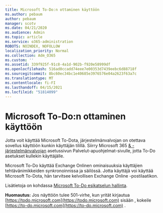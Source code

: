 ```yaml
---
title: Microsoft To-Do:n ottaminen käyttöön
ms.author: pebaum
author: pebaum
manager: scotv
ms.date: 04/21/2020
ms.audience: Admin
ms.topic: article
ms.service: o365-administration
ROBOTS: NOINDEX, NOFOLLOW
localization_priority: Normal
ms.collection: Adm_O365
ms.custom: ''
ms.assetid: 339f925f-91c8-4a1d-902b-f920e58999df
ms.openlocfilehash: 516ad0ccadd74eee7e00353d7439eebc6d88718f
ms.sourcegitcommit: 8bc60ec34bc1e40685e3976576e04a2623f63a7c
ms.translationtype: MT
ms.contentlocale: fi-FI
ms.lasthandoff: 04/15/2021
ms.locfileid: "51814099"
---
```

# <a name="how-to-enable-microsoft-to-do"></a>Microsoft To-Do:n ottaminen käyttöön

Jotta voit käyttää Microsoft To-Dota, järjestelmänvalvojan on otettava sovellus käyttöön kunkin käyttäjän tilillä. Siirry Microsoft 365 [ &amp; -järjestelmänvalvojan](https://portal.office.com/adminportal/home#/Settings/ServicesAndAddIns) asetussivun Palvelut-apuohjelmat-sivulle, jotta To-Do asetukset kullekin käyttäjälle.
  
Microsoft To-Do käyttää Exchange Onlinen ominaisuuksia käyttäjien tehtävänimikkeiden synkronoinnissa ja säilössä. Jotta käyttäjä voi käyttää Microsoft To-Dota, hän tarvitsee kelvollisen Exchange Online -postilaatikon.
  
Lisätietoja on kohdassa [Microsoft To-Do esikatselun hallinta](https://support.office.com/article/490c1a8c-2333-4952-8125-841afadb9620.aspx).
  
 **Huomautus:** Jos näyttöön tulee 501-virhe, kun yrität kirjautua [https://todo.microsoft.com](https://todo.microsoft.com) sisään , kokeile [https://to-do.microsoft.com](https://to-do.microsoft.com) .
  


